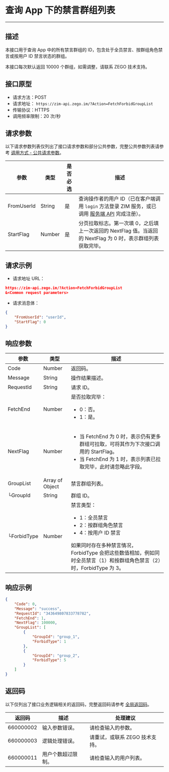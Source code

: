 # 查询 App 下的禁言群组列表

- - -

## 描述

本接口用于查询 App 中的所有禁言群组的 ID，包含处于全员禁言、按群组角色禁言或按用户 ID 禁言状态的群组。

本接口每次默认返回 10000 个群组，如需调整，请联系 ZEGO 技术支持。 

## 接口原型

- 请求方法：POST
- 请求地址： `https://zim-api.zego.im/?Action=FetchForbidGroupList`
- 传输协议：HTTPS
- 调用频率限制：20 次/秒

## 请求参数

以下请求参数列表仅列出了接口请求参数和部分公共参数，完整公共参数列表请参考 [调用方式 - 公共请求参数](/zim-server/accessing-server-apis#2-公共参数)。

| 参数 | 类型 | 是否必选 | 描述 |
|------|------|----------|------|
| FromUserId | String | 是 |  查询操作者的用户 ID（已在客户端调用 `login` 方法登录 ZIM 服务，或已调用 [服务端 API](/zim-server/user/batch-register-users) 完成注册）。 |
| StartFlag | Number | 是 | 分页拉取标志。第一次填 0，之后填上一次返回的 NextFlag 值。当返回的 NextFlag 为 0 时，表示群组列表获取完毕。 |


## 请求示例

- 请求地址 URL：
```json
https://zim-api.zego.im/?Action=FetchForbidGroupList
&<Common request parameters>
```

- 请求消息体：

```json
{
    "FromUserId": "userId",
    "StartFlag": 0
}
```

## 响应参数

| 参数 | 类型 | 描述 |
|------|------|------|
| Code | Number | 返回码。 |
| Message | String | 操作结果描述。 |
| RequestId | String | 请求 ID。 |
| FetchEnd | Number | 是否拉取完毕：<ul><li>0：否。</li><li>1：是。</li></ul> |
| NextFlag | Number | <ul><li>当 FetchEnd 为 0 时，表示仍有更多群组可拉取，可将其作为下次接口调用的 StartFlag。</li><li>当 FetchEnd 为 1 时，表示列表已拉取完毕，此时请忽略此字段。</li></ul> |
| GroupList | Array of Object | 禁言群组列表。 |
| └GroupId | String | 群组 ID。 |
| └ForbidType | Number | 禁言类型：<ul><li>1：全员禁言</li><li>2：按群组角色禁言</li><li>4：按用户 ID 禁言</li></ul>如果同时存在多种禁言情况，ForbidType 会把这些数值相加，例如同时全员禁言（1）和按群组角色禁言（2）时，ForbidType 为 3。|

## 响应示例

```json
{
    "Code": 0,
    "Message": "success",
    "RequestId": "343649807833778782",
    "FetchEnd": 1,
    "NextFlag": 100000,
    "GroupList": [
        {
            "GroupId": "group_1",
            "ForbidType": 1
        },
        {
            "GroupId": "group_2",
            "ForbidType": 5
        }
    ]
}
```

## 返回码

以下仅列出了接口业务逻辑相关的返回码，完整返回码请参考 [全局返回码](/zim-server/return-codes)。

| 返回码 | 描述 | 处理建议 |
|------|------|------|
| 660000002 | 输入参数错误。 | 请检查输入的参数。 |
| 660000003 | 逻辑处理错误。 | 请重试，或联系 ZEGO 技术支持。 |
| 660000011 | 用户个数超过限制。 | 请检查输入的用户列表。 |